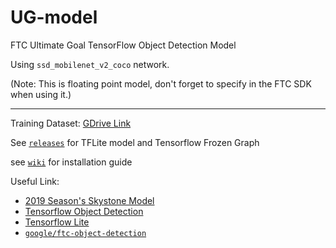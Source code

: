 # UG-model
FTC Ultimate Goal TensorFlow Object Detection Model

Using `ssd_mobilenet_v2_coco` network.

(Note: This is floating point model, don't forget to specify in the FTC SDK when using it.)

----

Training Dataset: [GDrive Link](https://drive.google.com/drive/folders/1GYLgWjbC5fGG-ThHZkHy-I-giO6vDJ54?usp=sharing)

See [`releases`](https://github.com/ssysm/UG-model/releases) for TFLite model and Tensorflow Frozen Graph

see [`wiki`](https://github.com/ssysm/skystone-model/wiki) for installation guide

Useful Link:
  - [2019 Season's Skystone Model](https://github.com/ssysm/skystone-model)
  - [Tensorflow Object Detection](https://github.com/tensorflow/models/tree/master/research/object_detection)
  - [Tensorflow Lite](https://www.tensorflow.org/lite)
  - [`google/ftc-object-detection`](https://github.com/google/ftc-object-detection)
